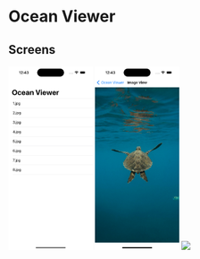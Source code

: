 # Ocean Viewer

## Screens

<div style="float: left;">
    <img src="assets/1.png" style="width: 30%;" />
    <img src="assets/2.png" style="width: 30%;" />
    <img src="assets/3.png" style="width: 30%;" />
</div>
